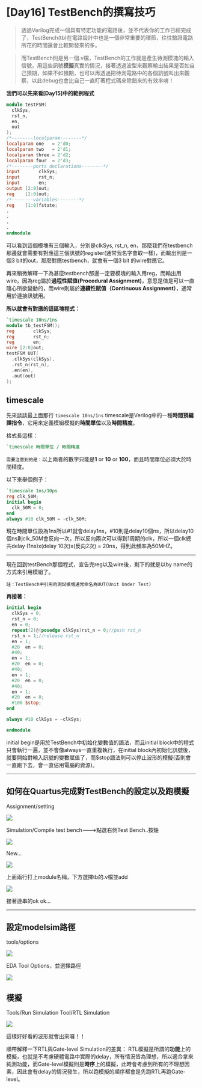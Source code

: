 
# [Day16] TestBench的撰寫技巧
> 透過Verilog完成一個具有特定功能的電路後，並不代表你的工作已經完成了，TestBench(tb)在電路設計中也是一個非常重要的環節，往往驗證電路所花的時間還會比較開發來的多。

> 而TestBench則是另一個.v檔，TestBench的工作就是產生待測模塊的輸入信號，用這些訊號**模擬**真實的情況，接著透過波型來觀察輸出結果是否如自己預期，如果不如預期，也可以再透過把待測電路中的各個訊號叫出來觀察，以此debug也會比自己一直盯著程式碼來除錯來的有效率唷！

**我們可以先來看[Day15]中的範例程式**

```verilog
module testFSM(
  clkSys, 
  rst_n,
  en,
  out
);
/*--------localparam--------*/
localparam one   = 2'd0;
localparam two   = 2'd1;
localparam three = 2'd2;
localparam four  = 2'd3;
/*--------ports declarations--------*/
input       clkSys;
input       rst_n;
input       en;
output [2:0]out;
reg    [2:0]out;
/*--------variables--------*/
reg    [1:0]fstate;
.
.
.
.
endmodule

```
可以看到這個模塊有三個輸入，分別是clkSys, rst_n, en，那麼我們在testbench那邊就會需要有對應這三個訊號的register(通常我名字會取一樣)，而輸出則是一個3 bit的out，那麼對應testbench，就會有一個3 bit 的wire對應它。

再來稍微解釋一下為甚麼testbench那邊一定要模塊的輸入用reg，而輸出用wire，因為reg屬於**過程性賦值(Procedural Assignment)**，意思是值是可以一直隨心所欲變動的，而wire則屬於**連續性賦值（Continuous Assignment）**，通常用於連接訊號用。


**所以就會有對應的這區塊程式：**

```verilog
`timescale 10ns/1ns
module tb_testFSM();
reg       clkSys;
reg       rst_n;
reg       en;
wire [2:0]out;
testFSM UUT(
  .clkSys(clkSys), 
  .rst_n(rst_n),
  .en(en),
  .out(out)
);
```


## timescale
先來談談最上面那行 `timescale 10ns/1ns`
timescale是Verilog中的一種**時間預編譯指令**，它用來定義模組模擬的**時間單位**以及**時間精度**。

格式長這樣：
```verilog
`timescale 時間單位 / 時間精度
```
`需要注意到的是：`以上兩者的數字只能是**1** or **10** or **100**，而且時間單位必須大於時間精度。

以下來舉個例子：
```verilog
`timescale 1ns/10ps
reg clk_50M;
initial begin
  clk_50M = 0;
end
always #10 clk_50M = ~clk_50M;
```
現在時間單位設為1ns所以#1就會delay1ns，#10則是delay10個ns，所以delay10個ns則clk_50M會反向一次，所以反向兩次可以得到1周期的clk，所以一個clk總共delay (1ns)x(delay 10次)x(反向2次) = 20ns，得到此頻率為50MHZ。

---

現在回到testBench那個程式，宣告完reg以及wire後，剩下的就是以by name的方式來引用模組了。

`註：TestBench中引用的測試模塊通常命名為UUT(Unit Under Test)`

**再接著：**
```verilog
initial begin
  clkSys = 0;
  rst_n = 0;
  en = 0;
  repeat(2)@(posedge clkSys)rst_n = 0;//push rst_n
  rst_n = 1;//release rst_n
  en = 1;
  #20  en = 0;
  #40;
  en = 1;
  #20  en = 0;
  #40;
  en = 1;
  #20  en = 0;
  #40;
  en = 1;
  #20  en = 0;
  #100 $stop;
end

always #10 clkSys = ~clkSys;

endmodule
```
initial begin是用於TestBench中初始化變數值的語法，而且initial block中的程式只會執行一遍，並不會像always一直重複執行，在initial block內初始化訊號後，就要開始對輸入訊號的變數賦值了，而$stop語法則可以停止波形的模擬(否則會一直跑下去，會一直佔用電腦的資源)。

---

## 如何在Quartus完成對TestBench的設定以及跑模擬
Assignment/setting

![](https://i.imgur.com/3YvNOIT.png)

Simulation/Compile test bench--->點選右側Test Bench..按鈕

![](https://i.imgur.com/dbqOAwZ.png)

New...

![](https://i.imgur.com/6vsAc2g.png)

上面兩行打上module名稱，下方選擇tb的.v檔並add

![](https://i.imgur.com/TxdMiQ3.png)

接著連串的ok ok...

---

## 設定modelsim路徑

tools/options

![](https://i.imgur.com/Kxv5UqR.png)

EDA Tool Options，並選擇路徑

![](https://i.imgur.com/JTbEpSL.png)

## 模擬

Tools/Run Simulation Tool/RTL Simulation

![](https://i.imgur.com/KJCBeft.png)

這樣好好看的波形就會出來囉！！

順帶解釋一下RTL與Gate-level Simulation的差異：
RTL模擬是所謂的**功能**上的模擬，也就是不考慮硬體電路中實際的delay，所有情況皆為理想，所以適合拿來純測功能，而Gate-level模擬則是**時序**上的模擬，此時會考慮到所有的不理想因素，因此會有delay的情況發生，所以跑模擬的順序都會是先跑RTL再跑Gate-level。

